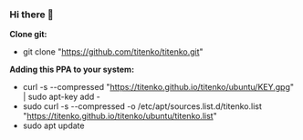 ### Hi there 👋

**Clone git:** 

 - git clone "https://github.com/titenko/titenko.git"

**Adding this PPA to your system:**

 - curl -s --compressed "https://titenko.github.io/titenko/ubuntu/KEY.gpg"
   | sudo apt-key add -
 - sudo curl -s --compressed -o /etc/apt/sources.list.d/titenko.list
   "https://titenko.github.io/titenko/ubuntu/titenko.list"
 - sudo apt update
